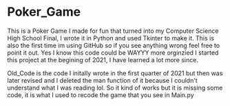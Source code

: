 # Poker_Game
 This is a Poker Game I made for fun that turned into my Computer Science High School Final, I wrote it in Python and used Tkinter to make it. 
 This is also the first time im using GitHub so if you see anything wrong feel free to point it out.
 Yes I know this code could be WAYYY more orginzied I started this project at the begining of 2021, I have learned a lot more since.

 Old_Code is the code I initally wrote in the first quarter of 2021 but then was later revised and I deleted the man function of it because I couldn't understand what I was reading lol. So it kind of works but it is missing some code, it is what I used to recode the game that you see in Main.py